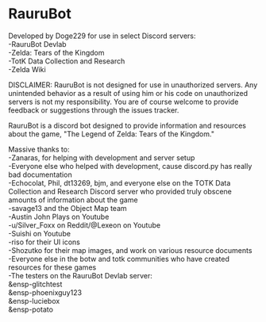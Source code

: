 # RauruBot

Developed by Doge229 for use in select Discord servers:<br>
-RauruBot Devlab<br>
-Zelda: Tears of the Kingdom<br>
-TotK Data Collection and Research<br>
-Zelda Wiki

DISCLAIMER: RauruBot is not designed for use in unauthorized servers. Any unintended behavior as a result of using him or his code on unauthorized servers is not my responsibility. 
You are of course welcome to provide feedback or suggestions through the issues tracker.


RauruBot is a discord bot designed to provide information and resources about the game, "The Legend of Zelda: Tears of the Kingdom."


Massive thanks to:<br>
-Zanaras, for helping with development and server setup<br>
-Everyone else who helped with development, cause discord.py has really bad documentation<br>
-Echocolat, Phil, dt13269, bjm, and everyone else on the TOTK Data Collection and Research Discord server who provided truly obscene amounts of information about the game<br>
-savage13 and the Object Map team<br>
-Austin John Plays on Youtube<br>
-u/Silver_Foxx on Reddit/@Lexeon on Youtube<br>
-Suishi on Youtube<br>
-riso for their UI icons<br>
-Shozutko for their map images, and work on various resource documents<br>
-Everyone else in the botw and totk communities who have created resources for these games<br>
-The testers on the RauruBot Devlab server:<br>
&ensp-glitchtest<br>
&ensp-phoenixguy123<br>
&ensp-luciebox<br>
&ensp-potato<br>
